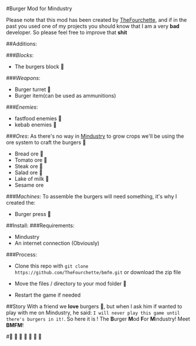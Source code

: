 #Burger Mod for Mindustry

Please note that this mod has been created by [TheFourchette](https://github.com/TheFourchette), and if in the past you used one of my projects you should know that I am a very **bad** developer. So please feel free to improve that **shit**

##Additions:

###_Blocks_:
 - The burgers block 🍔

###_Weapons_:
 - Burger turret 🍔 
 - Burger item(can be used as ammunitions) 

###_Enemies_:
  - fastfood enemies 🍟
 - kebab enemies 🥙

###_Ores_:
As there's no way in [Mindustry](https://github.com/anuken/mindustry) to grow crops we'll be using the ore system to craft the burgers 🍔

 - Bread ore 🥖 
 - Tomato ore 🍅 
 - Steak ore 🥩 
 - Salad ore 🥗 
 - Lake of milk 🥛 
- Sesame ore 

###_Machines_:
To assemble the burgers will need something, it's why I created the:

 - Burger press 🍔 


##Install:
###Requirements:
 - Mindustry
 - An internet connection (Obviously)

###Process:
 - Clone this repo with `git clone https://github.com/TheFourchette/bmfm.git` or download the zip file

 - Move the files / directory to your mod folder 📂

 - Restart the game if needed


##Story
With a friend we **love** burgers 🍔, but when I ask him if wanted to play with me on Mindustry, he said: `I will never play this game until there's burgers in it!`. So here it is ! The **B**urger **M**od **F**or **M**industry! Meet **BMFM**!


#🍔 🍔 🍔 🍔 🍔 🍔 🍔
